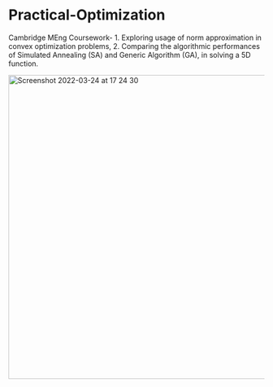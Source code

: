 # Practical-Optimization
Cambridge MEng Coursework- 1. Exploring usage of norm approximation in convex optimization problems, 2. Comparing the algorithmic performances of Simulated Annealing (SA) and Generic Algorithm (GA), in solving a 5D function.

<img width="597" alt="Screenshot 2022-03-24 at 17 24 30" src="https://user-images.githubusercontent.com/71874390/160012829-07a0c797-f44a-49ef-b081-9d3f7e759d2d.png">
